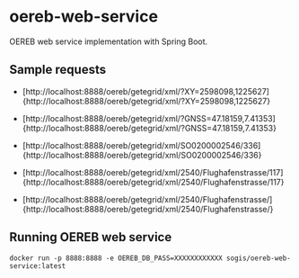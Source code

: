 # oereb-web-service
OEREB web service implementation with Spring Boot. 


## Sample requests
* [http://localhost:8888/oereb/getegrid/xml/?XY=2598098,1225627]{http://localhost:8888/oereb/getegrid/xml/?XY=2598098,1225627}
* [http://localhost:8888/oereb/getegrid/xml/?GNSS=47.18159,7.41353]{http://localhost:8888/oereb/getegrid/xml/?GNSS=47.18159,7.41353}
* [http://localhost:8888/oereb/getegrid/xml/SO0200002546/336]{http://localhost:8888/oereb/getegrid/xml/SO0200002546/336}

* [http://localhost:8888/oereb/getegrid/xml/2540/Flughafenstrasse/117]{http://localhost:8888/oereb/getegrid/xml/2540/Flughafenstrasse/117}
* [http://localhost:8888/oereb/getegrid/xml/2540/Flughafenstrasse/]{http://localhost:8888/oereb/getegrid/xml/2540/Flughafenstrasse/}


## Running OEREB web service
`docker run -p 8888:8888 -e OEREB_DB_PASS=XXXXXXXXXXXX sogis/oereb-web-service:latest`